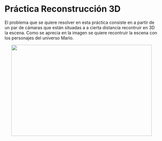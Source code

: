 # Práctica Reconstrucción 3D

El problema que se quiere resolver en esta práctica consiste en a partir de un par de cámaras que están situadas a a cierta distancia recontruir en 3D la escena. Como se aprecia en la imagen se quiere recontruir la escena con los personajes del universo Mario.

<p align="center">
  <img width="460" height="300" src="https://github.com/johnbyrs/Rob-tica/blob/master/Reconstrucci%C3%B3n3d/imgs/problema.png">
</p>


